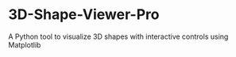 # 3D-Shape-Viewer-Pro
A Python tool to visualize 3D shapes with interactive controls using Matplotlib
